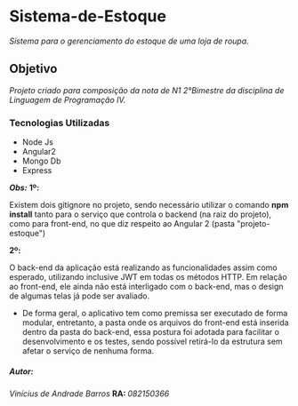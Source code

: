 # Sistema-de-Estoque
<em>Sistema para o gerenciamento do estoque de uma loja de roupa.</em>
<h2>Objetivo</h2>
<i>Projeto criado para composição da nota de N1 2°Bimestre da disciplina de Linguagem de Programação IV.</i>

<h3>Tecnologias Utilizadas</h3>
<ul>
  <li>Node Js</li>
  <li>Angular2</li>
  <li>Mongo Db</li>
  <li>Express</li>
</ul>
<strong><em>Obs:</em></strong>
<strong>1º: </strong><p>Existem dois gitignore no projeto, sendo necessário utilizar o comando <b>npm install</b> tanto para o serviço que controla o backend (na raiz do projeto), como para front-end, no que diz respeito ao Angular 2 (pasta "projeto-estoque")</p>
<strong>2º: </strong>

<p>O back-end da aplicação está realizando as funcionalidades assim como esperado, utilizando inclusive JWT em todas os métodos HTTP. Em relação ao front-end, ele ainda não está interligado com o back-end, mas o design de algumas telas já pode ser avaliado.</p>

<ul>
 <li>    
    <p>De forma geral, o aplicativo tem como premissa ser executado de forma modular, entretanto, a pasta onde os arquivos do front-end está inserida dentro da pasta do back-end, essa postura foi adotada para facilitar o desenvolvimento e os testes, sendo possível retirá-lo da estrutura sem afetar o serviço de nenhuma forma.</p>
  </li>
</ul>

<h5>Autor:</h5>

<p><em>Vinícius de Andrade Barros</em> <b> RA: </b><i>082150366</i></p>

